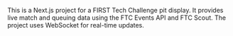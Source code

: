 <!-- Use this file to provide workspace-specific custom instructions to Copilot. For more details, visit https://code.visualstudio.com/docs/copilot/copilot-customization#_use-a-githubcopilotinstructionsmd-file -->

This is a Next.js project for a FIRST Tech Challenge pit display. It provides live match and queuing data using the FTC Events API and FTC Scout. The project uses WebSocket for real-time updates.